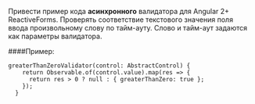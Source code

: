 Привести пример кода **асинхронного** валидатора для Angular 2+ ReactiveForms.
Проверять соответствие текстового значения поля ввода произвольному слову по тайм-ауту.
Слово и тайм-аут задаются как параметры валидатора.


####Пример:

```
greaterThanZeroValidator(control: AbstractControl) {
    return Observable.of(control.value).map(res => {
      return res > 0 ? null : { greaterThanZero: true };
    });
  }
```
